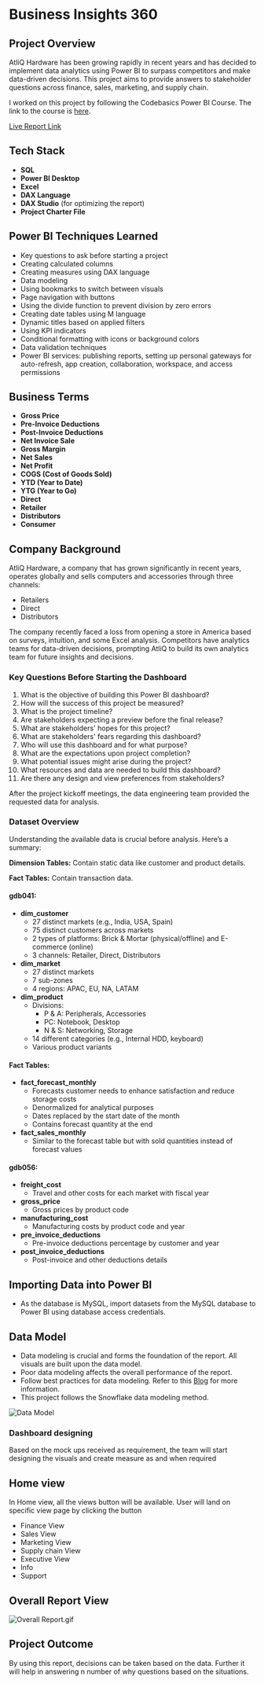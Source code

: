# Business Insights 360

## Project Overview

AtliQ Hardware has been growing rapidly in recent years and has decided to implement data analytics using Power BI to surpass competitors and make data-driven decisions. This project aims to provide answers to stakeholder questions across finance, sales, marketing, and supply chain.

I worked on this project by following the Codebasics Power BI Course. The link to the course is [here](https://codebasics.io/courses/power-bi-data-analysis-with-end-to-end-project).

[Live Report Link](https://app.powerbi.com/view?r=eyJrIjoiZjMwNGQ4NzQtOGU1NS00YTM2LTg0ZGMtZGQ2NjBmYTU1OTNjIiwidCI6ImM2ZTU0OWIzLTVmNDUtNDAzMi1hYWU5LWQ0MjQ0ZGM1YjJjNCJ9)

## Tech Stack

- **SQL**
- **Power BI Desktop**
- **Excel**
- **DAX Language**
- **DAX Studio** (for optimizing the report)
- **Project Charter File**

## Power BI Techniques Learned

- Key questions to ask before starting a project
- Creating calculated columns
- Creating measures using DAX language
- Data modeling
- Using bookmarks to switch between visuals
- Page navigation with buttons
- Using the divide function to prevent division by zero errors
- Creating date tables using M language
- Dynamic titles based on applied filters
- Using KPI indicators
- Conditional formatting with icons or background colors
- Data validation techniques
- Power BI services: publishing reports, setting up personal gateways for auto-refresh, app creation, collaboration, workspace, and access permissions

## Business Terms

- **Gross Price**
- **Pre-Invoice Deductions**
- **Post-Invoice Deductions**
- **Net Invoice Sale**
- **Gross Margin**
- **Net Sales**
- **Net Profit**
- **COGS (Cost of Goods Sold)**
- **YTD (Year to Date)**
- **YTG (Year to Go)**
- **Direct**
- **Retailer**
- **Distributors**
- **Consumer**

## Company Background

AtliQ Hardware, a company that has grown significantly in recent years, operates globally and sells computers and accessories through three channels:

- Retailers
- Direct
- Distributors

The company recently faced a loss from opening a store in America based on surveys, intuition, and some Excel analysis. Competitors have analytics teams for data-driven decisions, prompting AtliQ to build its own analytics team for future insights and decisions.

### Key Questions Before Starting the Dashboard

1. What is the objective of building this Power BI dashboard?
2. How will the success of this project be measured?
3. What is the project timeline?
4. Are stakeholders expecting a preview before the final release?
5. What are stakeholders' hopes for this project?
6. What are stakeholders' fears regarding this dashboard?
7. Who will use this dashboard and for what purpose?
8. What are the expectations upon project completion?
9. What potential issues might arise during the project?
10. What resources and data are needed to build this dashboard?
11. Are there any design and view preferences from stakeholders?

After the project kickoff meetings, the data engineering team provided the requested data for analysis.

### Dataset Overview

Understanding the available data is crucial before analysis. Here’s a summary:

**Dimension Tables:** Contain static data like customer and product details.

**Fact Tables:** Contain transaction data.

#### gdb041:

- **dim_customer**
  - 27 distinct markets (e.g., India, USA, Spain)
  - 75 distinct customers across markets
  - 2 types of platforms: Brick & Mortar (physical/offline) and E-commerce (online)
  - 3 channels: Retailer, Direct, Distributors
- **dim_market**
  - 27 distinct markets
  - 7 sub-zones
  - 4 regions: APAC, EU, NA, LATAM
- **dim_product**
  - Divisions:
    - P & A: Peripherals, Accessories
    - PC: Notebook, Desktop
    - N & S: Networking, Storage
  - 14 different categories (e.g., Internal HDD, keyboard)
  - Various product variants

#### Fact Tables:

- **fact_forecast_monthly**
  - Forecasts customer needs to enhance satisfaction and reduce storage costs
  - Denormalized for analytical purposes
  - Dates replaced by the start date of the month
  - Contains forecast quantity at the end
- **fact_sales_monthly**
  - Similar to the forecast table but with sold quantities instead of forecast values

#### gdb056:

- **freight_cost**
  - Travel and other costs for each market with fiscal year
- **gross_price**
  - Gross prices by product code
- **manufacturing_cost**
  - Manufacturing costs by product code and year
- **pre_invoice_deductions**
  - Pre-invoice deductions percentage by customer and year
- **post_invoice_deductions**
  - Post-invoice and other deductions details

## Importing Data into Power BI

- As the database is MySQL, import datasets from the MySQL database to Power BI using database access credentials.

## Data Model

- Data modeling is crucial and forms the foundation of the report. All visuals are built upon the data model.
- Poor data modeling affects the overall performance of the report.
- Follow best practices for data modeling. Refer to this [Blog](https://addendanalytics.com/blog/data-modelling-best-practices/) for more information.
- This project follows the Snowflake data modeling method.

![Data Model](https://github.com/kirtianand19/Business-Insights-360/assets/138418920/b03f1d73-ad04-4abe-86ba-55838fe66d57)

### Dashboard designing

Based on the mock ups received as requirement, the team will start designing the visuals and create measure as and when required

## Home view

In Home view, all the views button will be available. User will land on specific view page by clicking the button 

- Finance View
- Sales View
- Marketing View
- Supply chain View
- Executive View
- Info
- Support

## Overall Report View

![Overall Report.gif](https://github.com/kirtianand19/Business-Insights-360/assets/138418920/57d761b9-0a3e-42bd-80ff-36745f505b5b)

## Project Outcome

By using this report, decisions can be taken based on the data. Further it will help in answering n number of why questions based on the situations.

